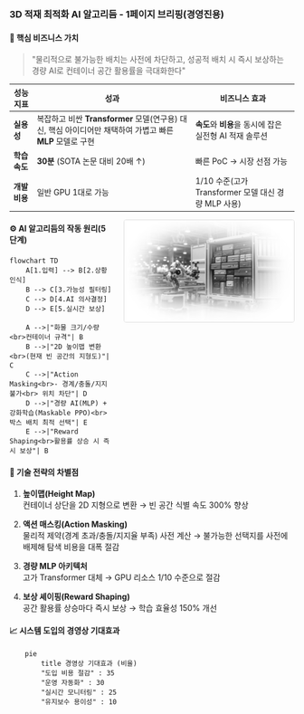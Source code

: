 ### 3D 적재 최적화 AI 알고리듬 - 1페이지 브리핑(경영진용)

#### 🚀 **핵심 비즈니스 가치**
> "물리적으로 불가능한 배치는 사전에 차단하고, 성공적 배치 시 즉시 보상하는<br>경량 AI로 컨테이너 공간 활용률을 극대화한다"

| 성능 지표 | 성과 | 비즈니스 효과 |
|------|------|---------------|
| **실용성** | 복잡하고 비싼 **Transformer** 모델(연구용) 대신, 핵심 아이디어만 채택하여 가볍고 빠른 **MLP** 모델로 구현 | **속도**와 **비용**을 동시에 잡은 실전형 AI 적재 솔루션 |
| **학습 속도** | **30분** (SOTA 논문 대비 20배 ↑) | 빠른 PoC → 시장 선점 가능 |
| **개발 비용** | 일반 GPU 1대로 가능 | 1/10 수준(고가 Transformer 모델 대신 경량 MLP 사용) |

<img src="figULD.png" style="float:right; width:300px; margin:0 0 15px 20px; border:1px solid #ddd; border-radius:4px;">

#### ⚙️ **AI 알고리듬의 작동 원리(5단계)**
```mermaid  {align="center"}
flowchart TD
    A[1.입력] --> B[2.상황 인식]
    B --> C[3.가능성 필터링]
    C --> D[4.AI 의사결정]
    D --> E[5.실시간 보상]
    
    A -->|"화물 크기/수량<br>컨테이너 규격"| B
    B -->|"2D 높이맵 변환<br>(현재 빈 공간의 지형도)"| C
    C -->|"Action Masking<br>- 경계/충돌/지지 불가<br> 위치 차단"| D
    D -->|"경량 AI(MLP) + 강화학습(Maskable PPO)<br>박스 배치 최적 선택"| E
    E -->|"Reward Shaping<br>활용률 상승 시 즉시 보상"| B
```

#### 🔑 **기술 전략의 차별점**
1. **높이맵(Height Map)**  
   컨테이너 상단을 2D 지형으로 변환 → 빈 공간 식별 속도 300% 향상
   
2. **액션 매스킹(Action Masking)**  
   물리적 제약(경계 초과/충돌/지지율 부족) 사전 계산 → 불가능한 선택지를 사전에 배제해 탐색 비용을 대폭 절감

3. **경량 MLP 아키텍처**  
   고가 Transformer 대체 → GPU 리소스 1/10 수준으로 절감

4. **보상 셰이핑(Reward Shaping)**  
   공간 활용률 상승마다 즉시 보상 → 학습 효율성 150% 개선

#### 📈 **시스템 도입의 경영상 기대효과**

<div style="width: 450px; margin: auto;">

```mermaid
pie
    title 경영상 기대효과 (비율)
    "도입 비용 절감" : 35
    "운영 자동화" : 30
    "실시간 모니터링" : 25
    "유지보수 용이성" : 10
```
</div>